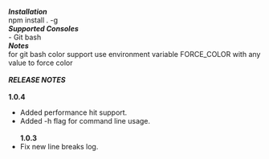 
***Installation***
<br> npm install . -g
<br>
***Supported Consoles***
<br> - Git bash 
<br>
***Notes***
<br>for git bash color support use environment variable FORCE_COLOR with any value to force color
<br>
<br>
***RELEASE NOTES***
 <br><br>
 <b>1.0.4</b><br>
 - Added performance hit support.
 - Added -h flag for command line usage.
 <br><br>
 <b>1.0.3</b><br>
 - Fix new line breaks log.

 
  

